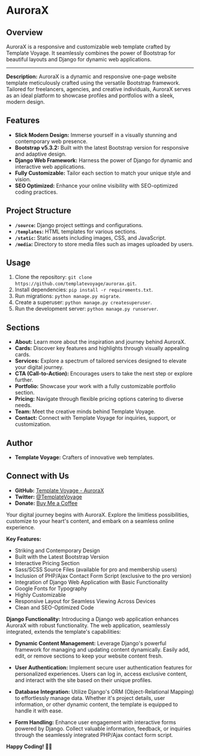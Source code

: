 # AuroraX


## Overview

AuroraX is a responsive and customizable web template crafted by Template Voyage. It seamlessly combines the power of Bootstrap for beautiful layouts and Django for dynamic web applications.

---

**Description:**
AuroraX is a dynamic and responsive one-page website template meticulously crafted using the versatile Bootstrap framework. Tailored for freelancers, agencies, and creative individuals, AuroraX serves as an ideal platform to showcase profiles and portfolios with a sleek, modern design.


## Features

- **Slick Modern Design:** Immerse yourself in a visually stunning and contemporary web presence.
- **Bootstrap v5.3.2:** Built with the latest Bootstrap version for responsive and adaptive design.
- **Django Web Framework:** Harness the power of Django for dynamic and interactive web applications.
- **Fully Customizable:** Tailor each section to match your unique style and vision.
- **SEO Optimized:** Enhance your online visibility with SEO-optimized coding practices.

## Project Structure

- **`/source`:** Django project settings and configurations.
- **`/templates`:** HTML templates for various sections.
- **`/static`:** Static assets including images, CSS, and JavaScript.
- **`/media`:** Directory to store media files such as images uploaded by users.

## Usage

1. Clone the repository: `git clone https://github.com/templatevoyage/aurorax.git`.
2. Install dependencies: `pip install -r requirements.txt`.
3. Run migrations: `python manage.py migrate`.
4. Create a superuser: `python manage.py createsuperuser`.
5. Run the development server: `python manage.py runserver`.

## Sections

- **About:** Learn more about the inspiration and journey behind AuroraX.
- **Cards:** Discover key features and highlights through visually appealing cards.
- **Services:** Explore a spectrum of tailored services designed to elevate your digital journey.
- **CTA (Call-to-Action):** Encourages users to take the next step or explore further.
- **Portfolio:** Showcase your work with a fully customizable portfolio section.
- **Pricing:** Navigate through flexible pricing options catering to diverse needs.
- **Team:** Meet the creative minds behind Template Voyage.
- **Contact:** Connect with Template Voyage for inquiries, support, or customization.

## Author

- **Template Voyage:** Crafters of innovative web templates.

## Connect with Us

- **GitHub:** [Template Voyage - AuroraX](https://github.com/templatevoyage/aurorax)
- **Twitter:** [@TemplateVoyage](https://twitter.com/TemplateVoyage)
- **Donate:** [Buy Me a Coffee](https://www.buymeacoffee.com/templatevoyage)

Your digital journey begins with AuroraX. Explore the limitless possibilities, customize to your heart's content, and embark on a seamless online experience.


**Key Features:**
- Striking and Contemporary Design
- Built with the Latest Bootstrap Version
- Interactive Pricing Section
- Sass/SCSS Source Files (available for pro and membership users)
- Inclusion of PHP/Ajax Contact Form Script (exclusive to the pro version)
- Integration of Django Web Application with Basic Functionality
- Google Fonts for Typography
- Highly Customizable
- Responsive Layout for Seamless Viewing Across Devices
- Clean and SEO-Optimized Code


**Django Functionality:**
Introducing a Django web application enhances AuroraX with robust functionality. The web application, seamlessly integrated, extends the template's capabilities:

- **Dynamic Content Management:**
  Leverage Django's powerful framework for managing and updating content dynamically. Easily add, edit, or remove sections to keep your website content fresh.

- **User Authentication:**
  Implement secure user authentication features for personalized experiences. Users can log in, access exclusive content, and interact with the site based on their unique profiles.

- **Database Integration:**
  Utilize Django's ORM (Object-Relational Mapping) to effortlessly manage data. Whether it's project details, user information, or other dynamic content, the template is equipped to handle it with ease.

- **Form Handling:**
  Enhance user engagement with interactive forms powered by Django. Collect valuable information, feedback, or inquiries through the seamlessly integrated PHP/Ajax contact form script.



**Happy Coding! 🚀✨**
